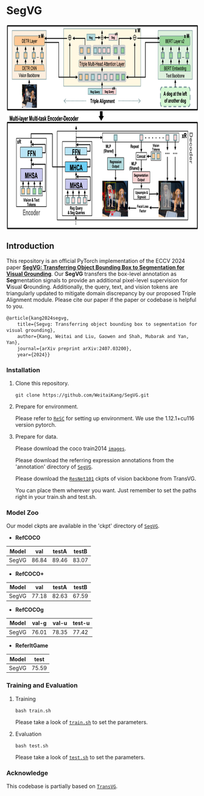 # SegVG
<p align="center"> <img src='docs/framework.png' align="center" height="540px"> </p>

## **Introduction**


This repository is an official PyTorch implementation of the ECCV 2024 paper [**SegVG: Transferring Object Bounding Box to Segmentation for Visual Grounding**](https://arxiv.org/abs/2407.03200). Our **SegVG** transfers the box-level annotation as **Seg**mentation signals to provide an additional pixel-level supervision for **V**isual **G**rounding.
Additionally, the query, text, and vision tokens are triangularly updated to mitigate domain discrepancy by our proposed Triple Alignment module.
Please cite our paper if the paper or codebase is helpful to you.

    @article{kang2024segvg,
        title={Segvg: Transferring object bounding box to segmentation for visual grounding},
        author={Kang, Weitai and Liu, Gaowen and Shah, Mubarak and Yan, Yan},
        journal={arXiv preprint arXiv:2407.03200},
        year={2024}}

### Installation
1.  Clone this repository.
    ```
    git clone https://github.com/WeitaiKang/SegVG.git
    ```

2.  Prepare for environment. 

    Please refer to [`ReSC`](https://github.com/zyang-ur/ReSC) for setting up environment. We use the 1.12.1+cu116 version pytorch. 

3.  Prepare for data. 

    Please download the coco train2014 [`images`](http://images.cocodataset.org/zips/train2014.zip).
    
     Please download the referring expression annotations from the 'annotation' directory of [`SegVG`](https://drive.google.com/drive/u/0/folders/1oKrM8NefV6F18Lkli092vstdTtPPwlwj). 

    Please download the [`ResNet101`](https://drive.google.com/drive/folders/17CVnc5XOyqqDlg1veXRE9hY9r123Nvqx) ckpts of vision backbone from TransVG.

    You can place them wherever you want. Just remember to set the paths right in your train.sh and test.sh.

### Model Zoo

Our model ckpts are available in the 'ckpt' directory of [`SegVG`](https://drive.google.com/drive/u/0/folders/1oKrM8NefV6F18Lkli092vstdTtPPwlwj).

- **RefCOCO**

| Model   | val     | testA  | testB  |
|---------|---------|--------|--------|
| SegVG   | 86.84   | 89.46  | 83.07  |

- **RefCOCO+**

| Model   | val     | testA  | testB  |
|---------|---------|--------|--------|
| SegVG   | 77.18   | 82.63  | 67.59  |

- **RefCOCOg**

| Model   | val-g   | val-u  | test-u |
|---------|---------|--------|--------|
| SegVG   | 76.01   | 78.35  | 77.42  |

- **ReferItGame**

| Model   | test    |
|---------|---------|
| SegVG   | 75.59   |

### Training and Evaluation

1.  Training
    ```
    bash train.sh
    ```
    Please take a look of [`train.sh`](https://github.com/WeitaiKang/SegVG/blob/0ad3c7e1bf47871f88a74bdebfd635f8e461f744/train.sh) to set the parameters.

2.  Evaluation
    ```
    bash test.sh
    ```
    Please take a look of [`test.sh`](https://github.com/WeitaiKang/SegVG/blob/0ad3c7e1bf47871f88a74bdebfd635f8e461f744/test.sh) to set the parameters.

### Acknowledge
This codebase is partially based on [`TransVG`](https://github.com/djiajunustc/TransVG?tab=readme-ov-file).
